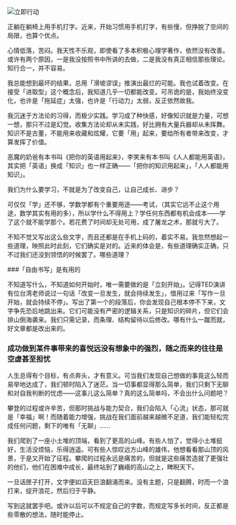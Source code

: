 ![立即行动](http://upload-images.jianshu.io/upload_images/197369-491af29a94181434.jpg)

正躺在躺椅上用手机打字。近来，开始习惯用手机打字，有些慢，但挣脱了空间的局限，也算个优点。

心情低落，苦闷。我天性不乐观，即使看了多本积极心理学著作，依然没有改善。或许有两个原因，一是我没按照书中所讲的去做，二是我没有真正相信那些理论。知行合一，并不容易。

我总能想到最坏的结果，总用「滑坡谬误」推演出最烂的可能。我也试着改变。在接受「进取型」这个概念后，我知道几乎一切都能改变。可吊诡的是，我始终没变化，也许是「拖延症」太强，也许是「行动力」太弱，反正依然故我。

我沉迷于方法论的习得，而极少实践。学习成了种快感，好像知识就是力量，可想一想，那只不过是幻觉。收集方法论却从未实践，好比拥有大量兵器却从未挥舞。知识不是古董，不能用来收藏和炫耀，它要「用」起来，要给所有者带来改变，才算发挥了价值。

恶魔的奶爸有本书叫《把你的英语用起来》，李笑来有本书叫《人人都能用英语》，其实把「英语」换成「知识」也一样正确——「把你的知识用起来」，「人人都能用知识」。

我们为什么要学习，不就是为了改变自己，让自己成长、进步？

可仅仅「学」还不够，学数学都有个重要用途——考试，（其实它远不止这个用途，数学其实有用的多），所以学什么不得用上？学任何东西都有机会成本——学了这个就不能学那个。若花费了时间却无处可用，成了屠龙之术，那就亏大了。

不知不觉又写出这么些文字，而且还都是在手机上码的，着实不易。我忽然想起一些道理，映照此时此刻，它们确实是对的。近来的体会是，有些道理确实正确，只不过我们还没到领悟的时候罢了。哪些道理？

###「自由书写」是有用的

不知道写什么，不知道如何开始时，唯一需要做的是「立刻开始」。记得TED演讲有位台湾老师说过一句话「改变一旦发生，就会持续发生」，借用过来「写作一旦开始，就会持续不停」。写出了第一个的段落后，你会发现自己根本停不下来，文字争先恐后地跳出来。它们可能没有严密的逻辑关系，只是知识的碎片，但它们会排山倒海袭来。我们只需记录，而条理、结构留待以后修改。哪有什么一蹴而就，好文章都是改出来的。

### 成功做到某件事带来的喜悦远没有想象中的强烈，随之而来的往往是空虚甚至担忧

人生总得有个目标，有点奔头，才有意义。可当我们发现自己想做的事竟这么轻而易举地达成了，我们顿时陷入了迷茫。当一切事都显得那么简单，我们只剩下无聊和对自我判断的忧虑——这事儿这么简单？真的这么简单吗，不会出什么问题吧？

攀登的过程或许辛苦，但那时挑战与能力契合，我们会陷入「心流」状态，那可就是「幸福」啊！而随着能力增强，挑战在我们面前越来越微不足道，我们能轻松完成任何问题，剩下的唯有「无聊」……

我们爬到了一座小土堆的顶端，看到了更高的山峰。有些人怕了，觉得小土堆挺好，生活没烦恼，乐得逍遥。可有些人惊叹远方山峰的雄伟，他想看看那山顶的风景，于是又开始了征程。攀爬的过程永远是痛苦的，但就是这些痛苦造就了更强壮的他们，他们在困难中成长，最终站到了巍峨的高山之上，睥睨天下。

一旦话匣子打开，文字便如滔天巨浪翻涌而来。没有主题，只是翻腾，时而一个浪打来，绽开浪花，然后归于平静。

写到这就罢手吧。或许以后可以不规定自己的字数，而规定写多长时间，反正都是些零散的想法，随时能停止。
